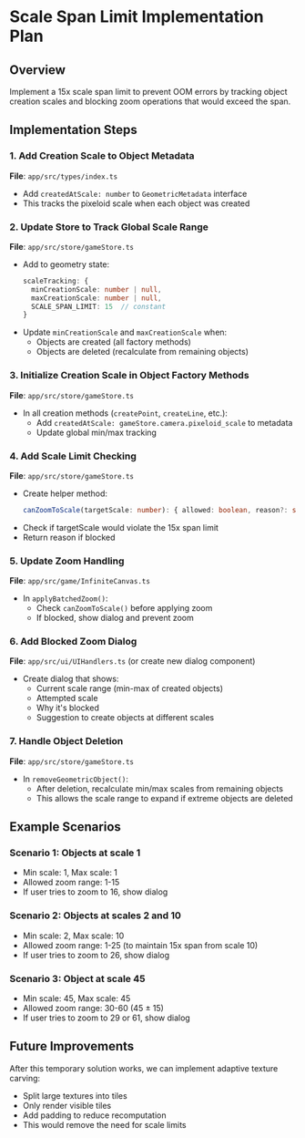 # Scale Span Limit Implementation Plan

## Overview
Implement a 15x scale span limit to prevent OOM errors by tracking object creation scales and blocking zoom operations that would exceed the span.

## Implementation Steps

### 1. Add Creation Scale to Object Metadata
**File**: `app/src/types/index.ts`
- Add `createdAtScale: number` to `GeometricMetadata` interface
- This tracks the pixeloid scale when each object was created

### 2. Update Store to Track Global Scale Range
**File**: `app/src/store/gameStore.ts`
- Add to geometry state:
  ```typescript
  scaleTracking: {
    minCreationScale: number | null,
    maxCreationScale: number | null,
    SCALE_SPAN_LIMIT: 15  // constant
  }
  ```
- Update `minCreationScale` and `maxCreationScale` when:
  - Objects are created (all factory methods)
  - Objects are deleted (recalculate from remaining objects)

### 3. Initialize Creation Scale in Object Factory Methods
**File**: `app/src/store/gameStore.ts`
- In all creation methods (`createPoint`, `createLine`, etc.):
  - Add `createdAtScale: gameStore.camera.pixeloid_scale` to metadata
  - Update global min/max tracking

### 4. Add Scale Limit Checking
**File**: `app/src/store/gameStore.ts`
- Create helper method:
  ```typescript
  canZoomToScale(targetScale: number): { allowed: boolean, reason?: string }
  ```
- Check if targetScale would violate the 15x span limit
- Return reason if blocked

### 5. Update Zoom Handling
**File**: `app/src/game/InfiniteCanvas.ts`
- In `applyBatchedZoom()`:
  - Check `canZoomToScale()` before applying zoom
  - If blocked, show dialog and prevent zoom

### 6. Add Blocked Zoom Dialog
**File**: `app/src/ui/UIHandlers.ts` (or create new dialog component)
- Create dialog that shows:
  - Current scale range (min-max of created objects)
  - Attempted scale
  - Why it's blocked
  - Suggestion to create objects at different scales

### 7. Handle Object Deletion
**File**: `app/src/store/gameStore.ts`
- In `removeGeometricObject()`:
  - After deletion, recalculate min/max scales from remaining objects
  - This allows the scale range to expand if extreme objects are deleted

## Example Scenarios

### Scenario 1: Objects at scale 1
- Min scale: 1, Max scale: 1
- Allowed zoom range: 1-15
- If user tries to zoom to 16, show dialog

### Scenario 2: Objects at scales 2 and 10
- Min scale: 2, Max scale: 10
- Allowed zoom range: 1-25 (to maintain 15x span from scale 10)
- If user tries to zoom to 26, show dialog

### Scenario 3: Object at scale 45
- Min scale: 45, Max scale: 45
- Allowed zoom range: 30-60 (45 ± 15)
- If user tries to zoom to 29 or 61, show dialog

## Future Improvements
After this temporary solution works, we can implement adaptive texture carving:
- Split large textures into tiles
- Only render visible tiles
- Add padding to reduce recomputation
- This would remove the need for scale limits